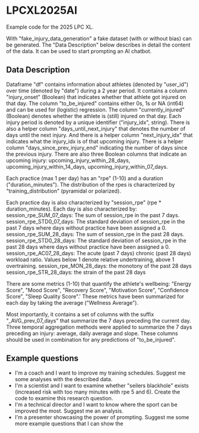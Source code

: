 # LPCXL2025AI
Example code for the 2025 LPC XL.

With "fake_injury_data_generation" a fake dataset (with or without bias) can be generated.
The "Data Description" below describes in detail the content of the data.
It can be used to start prompting an AI chatbot.

## Data Description
Dataframe "df" contains information about athletes (denoted by "user_id") over time (denoted by "date") during a 2 year period.
It contains a column "injury_onset" (Boolean) that indicates whether that athlete got injured on that day.
The column "to_be_injured" contains either 0s, 1s or NA (int64) and can be used for (logistic) regression.
The column "currently_injured" (Boolean) denotes whether the athlete is (still) injured on that day.
Each injury period is denoted by a unique identifier ("injury_idx", string).
There is also a helper column "days_until_next_injury" that denotes the number of days until the next injury.
And there is a helper column "next_injury_idx" that indicates what the injury_idx is of that upcoming injury.
There is a helper column "days_since_prev_injury_end" indicating the number of days since the previous injury.
There are also three Boolean columns that indicate an upcoming injury: upcoming_injury_within_28_days, upcoming_injury_within_14_days, upcoming_injury_within_07_days.

Each practice (max 1 per day) has an "rpe" (1-10) and a duration ("duration_minutes").
The distribution of the rpes is characterized by "training_distribution" (pyramidal or polarized).

Each practice day is also characterized by "session_rpe" (rpe * duration_minutes).
Each day is also characterized by:
     session_rpe_SUM_07_days: The sum of session_rpe in the past 7 days.
     session_rpe_STD0_07_days: The standard deviation of session_rpe in the past 7 days where days without practice have been assigned a 0.
     session_rpe_SUM_28_days: The sum of session_rpe in the past 28 days.
     session_rpe_STD0_28_days: The standard deviation of session_rpe in the past 28 days where days without practice have been assigned a 0.
     session_rpe_AC07_28_days: The acute (past 7 days) chronic (past 28 days) workload ratio. Values below 1 denote relative undertraining, above 1 overtraining.
     session_rpe_MON_28_days: the monotony of the past 28 days
     session_rpe_STR_28_days: the strain of the past 28 days

There are some metrics (1-10) that quantify the athlete's wellbeing: "Energy Score",	"Mood Score", "Recovery Score", "Motivation Score", "Confidence Score", "Sleep Quality Score".'
These metrics have been summarized for each day by taking the average ("Wellness Average").

Most importantly, it contains a set of columns with the suffix "_AVG_prev_07_days" that summarize the 7 days preceding the current day.
Three temporal aggregation methods were applied to summarize the 7 days preceding an injury: average, daily average and slope.
These columns should be used in combination for any predictions of "to_be_injured".

## Example questions
- I'm a coach and I want to improve my training schedules. Suggest me some analyses with the described data.
- I'm a scientist and I want to examine whether "seilers blackhole" exists (increased risk with too many minutes with rpe 5 and 6). Create the code to examine this research question.
- I'm a technical director and I want to know where the sport can be improved the most. Suggest me an analysis.
- I'm a presenter showcasing the power of prompting. Suggest me some more example questions that I can show the